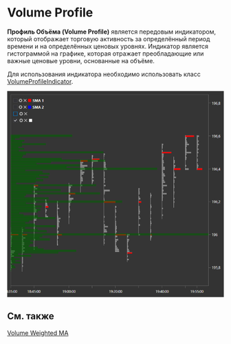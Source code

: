 # Volume Profile

**Профиль Объёма (Volume Profile)** является передовым индикатором, который отображает торговую активность за определённый период времени и на определённых ценовых уровнях. Индикатор является гистограммой на графике, которая отражает преобладающие или важные ценовые уровни, основанные на объёме. 

Для использования индикатора необходимо использовать класс [VolumeProfileIndicator](xref:StockSharp.Algo.Indicators.VolumeProfileIndicator). 

![Gui ClasterChart](../../../../images/gui_clasterchart.png)

## См. также

[Volume Weighted MA](volume_weighted_ma.md)
